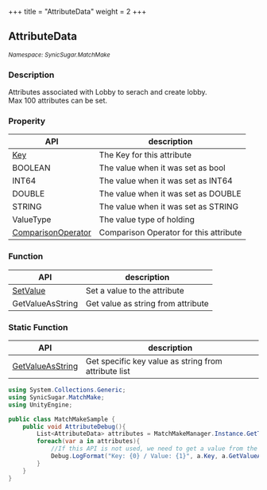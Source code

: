 +++
title = "AttributeData"
weight = 2
+++

## AttributeData
<small>*Namespace: SynicSugar.MatchMake*</small>

### Description
Attributes associated with Lobby to serach and create lobby.<br>
Max 100 attributes can be set.

### Properity
| API | description |
|---|---|
| [Key](../LobbyAttribute/key) | The Key for this attribute |
| BOOLEAN | The value when it was set as bool |
| INT64 | The value when it was set as INT64 |
| DOUBLE | The value when it was set as DOUBLE |
| STRING | The value when it was set as STRING |
| ValueType | The value type of holding |
| [ComparisonOperator](../LobbyAttribute/comparisonoperator) | Comparison Operator for this attribute |



### Function 
| API | description |
|---|---|
| [SetValue](../LobbyAttribute/setvalue) | Set a value to the attribute |
| GetValueAsString | Get value as string from attribute |


### Static Function 
| API | description |
|---|---|
| [GetValueAsString](../LobbyAttribute/getvalueasstring) | Get specific key value as string from attribute list |


```cs
using System.Collections.Generic;
using SynicSugar.MatchMake;
using UnityEngine;

public class MatchMakeSample {
    public void AttributeDebug(){
        List<AttributeData> attributes = MatchMakeManager.Instance.GetTargetAttributeData(target);
        foreach(var a in attributes){
            //If this API is not used, we need to get a value from the same type variable with ValueType.
            Debug.LogFormat("Key: {0} / Value: {1}", a.Key, a.GetValueAsString());
        }
    }
}
```